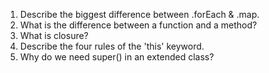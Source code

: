 1) Describe the biggest difference between .forEach & .map.
2) What is the difference between a function and a method?
3) What is closure?
4) Describe the four rules of the 'this' keyword.
5) Why do we need super() in an extended class?